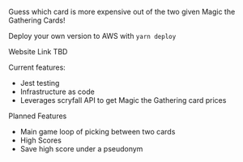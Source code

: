 Guess which card is more expensive out of the two given Magic the Gathering Cards!

Deploy your own version to AWS with `yarn deploy`

Website Link TBD

Current features:
* Jest testing
* Infrastructure as code
* Leverages scryfall API to get Magic the Gathering card prices

Planned Features
* Main game loop of picking between two cards
* High Scores
* Save high score under a pseudonym
